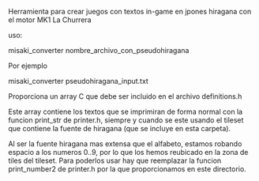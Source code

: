 Herramienta para crear juegos con textos in-game en jpones hiragana con el motor MK1 La Churrera

uso:

misaki_converter nombre_archivo_con_pseudohiragana

Por ejemplo 

misaki_converter pseudohiragana_input.txt

Proporciona un array C que debe ser incluido en el archivo definitions.h

Este array contiene los textos que se imprimiran de forma normal con la funcion print_str de printer.h, siempre y cuando 
se este usando el tileset que contiene la fuente de hiragana (que se incluye en esta carpeta). 

Al ser la fuente hiragana mas extensa que el alfabeto, estamos robando espacio a los numeros 0..9, por lo que los hemos reubicado en la zona de tiles del tileset. Para poderlos usar hay que reemplazar la funcion print_number2 de printer.h por la que proporcionamos en este directorio.
